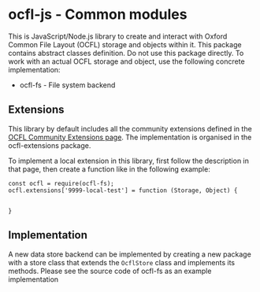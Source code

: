 # ocfl-js - Common modules
This is JavaScript/Node.js library to create and interact with Oxford Common File Layout (OCFL) storage and objects within it. 
This package contains abstract classes definition. Do not use this package directly. To work with an actual OCFL storage and object, use the following concrete implementation:

* ocfl-fs - File system backend

## Extensions
This library by default includes all the community extensions defined in the [OCFL Community Extensions page](https://github.com/OCFL/extensions). The implementation is organised in the ocfl-extensions package. 

To implement a local extension in this library, first follow the description in that page, then create a function like in the following example:

    const ocfl = require(ocfl-fs);
    ocfl.extensions['9999-local-test'] = function (Storage, Object) {

       
    }


## Implementation

A new data store backend can be implemented by creating a new package with a store class that extends the `OcflStore` class and implements its methods. Please see the source code of ocfl-fs as an example implementation